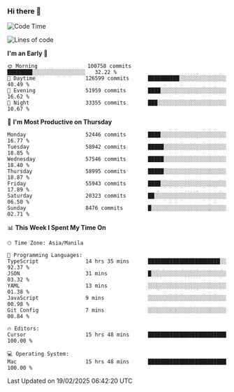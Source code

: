 ### Hi there 👋

<!--START_SECTION:waka-->
![Code Time](http://img.shields.io/badge/Code%20Time-5%2C869%20hrs-blue)

![Lines of code](https://img.shields.io/badge/From%20Hello%20World%20I%27ve%20Written-119.9%20million%20lines%20of%20code-blue)

**I'm an Early 🐤** 

```text
🌞 Morning                100758 commits      ████████░░░░░░░░░░░░░░░░░   32.22 % 
🌆 Daytime                126599 commits      ██████████░░░░░░░░░░░░░░░   40.49 % 
🌃 Evening                51959 commits       ████░░░░░░░░░░░░░░░░░░░░░   16.62 % 
🌙 Night                  33355 commits       ███░░░░░░░░░░░░░░░░░░░░░░   10.67 % 
```
📅 **I'm Most Productive on Thursday** 

```text
Monday                   52446 commits       ████░░░░░░░░░░░░░░░░░░░░░   16.77 % 
Tuesday                  58942 commits       █████░░░░░░░░░░░░░░░░░░░░   18.85 % 
Wednesday                57546 commits       █████░░░░░░░░░░░░░░░░░░░░   18.40 % 
Thursday                 58995 commits       █████░░░░░░░░░░░░░░░░░░░░   18.87 % 
Friday                   55943 commits       ████░░░░░░░░░░░░░░░░░░░░░   17.89 % 
Saturday                 20323 commits       ██░░░░░░░░░░░░░░░░░░░░░░░   06.50 % 
Sunday                   8476 commits        █░░░░░░░░░░░░░░░░░░░░░░░░   02.71 % 
```


📊 **This Week I Spent My Time On** 

```text
🕑︎ Time Zone: Asia/Manila

💬 Programming Languages: 
TypeScript               14 hrs 35 mins      ███████████████████████░░   92.37 % 
JSON                     31 mins             █░░░░░░░░░░░░░░░░░░░░░░░░   03.32 % 
YAML                     13 mins             ░░░░░░░░░░░░░░░░░░░░░░░░░   01.38 % 
JavaScript               9 mins              ░░░░░░░░░░░░░░░░░░░░░░░░░   00.98 % 
Git Config               7 mins              ░░░░░░░░░░░░░░░░░░░░░░░░░   00.84 % 

🔥 Editors: 
Cursor                   15 hrs 48 mins      █████████████████████████   100.00 % 

💻 Operating System: 
Mac                      15 hrs 48 mins      █████████████████████████   100.00 % 
```


 Last Updated on 19/02/2025 06:42:20 UTC
<!--END_SECTION:waka-->


<!--
**rad182/rad182** is a ✨ _special_ ✨ repository because its `README.md` (this file) appears on your GitHub profile.

Here are some ideas to get you started:

- 🔭 I’m currently working on ...
- 🌱 I’m currently learning ...
- 👯 I’m looking to collaborate on ...
- 🤔 I’m looking for help with ...
- 💬 Ask me about ...
- 📫 How to reach me: ...
- 😄 Pronouns: ...
- ⚡ Fun fact: ...
-->
